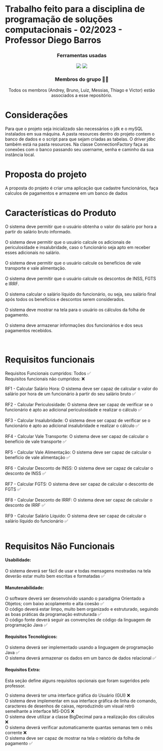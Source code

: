 # Trabalho feito para a disciplina de programação de soluções computacionais - 02/2023 - Professor Diego Barros


<div align="center">

### Ferramentas usadas
<img src="https://img.shields.io/badge/Java-ED8B00?style=for-the-badge&logo=openjdk&logoColor=white" /> <img src="https://img.shields.io/badge/MySQL-00000F?style=for-the-badge&logo=mysql&logoColor=white" />

### Membros do grupo 🙍‍♂

Todos os membros (Andrey, Bruno, Luiz, Messias, Thiago e Victor) estão associados a esse repositório.

</div>

# Considerações

Para que o projeto seja inicializado são necessários o jdk e o mySQL instalados em sua máquina. A pasta resources dentro do projeto contem o banco de dados e o script para que sejam criadas as tabelas. O driver jdbc também está na pasta resources. Na classe ConnectionFactory faça as conexões com o banco passando seu username, senha e caminho da sua instância local.

# Proposta do projeto

A proposta do projeto é criar uma aplicação que cadastre funcionários, faça calculos de pagamentos e armazene em um banco de dados

# Características do Produto

O sistema deve permitir que o usuário obtenha o valor do salário por hora a partir do salário bruto informado.
</br>
</br>
O sistema deve permitir que o usuário calcule os adicionais de periculosidade e insalubridade, caso o funcionário seja apto em receber esses adicionais no salário.
</br>
</br>
O sistema deve permitir que o usuário calcule os benefícios de vale transporte e vale alimentação.
</br>
</br>
O sistema deve permitir que o usuário calcule os descontos de INSS, FGTS e IRRF.
</br>
</br>
O sistema calcular o salário líquido do funcionário, ou seja, seu salário final após todos os benefícios e descontos serem considerados.
</br>
</br>
O sistema deve mostrar na tela para o usuário os cálculos da folha de pagamento.
</br>
</br>
O sistema deve armazenar informações dos funcionários e dos seus pagamentos recebidos.

</br>

# Requisitos funcionais 

Requisitos Funcionais cumpridos: Todos ✅
</br>
Requisitos funcionais não cumpridos: ❌

RF1 - Calcular Salário Hora: O sistema deve ser capaz de calcular o valor do salário por hora de um funcionário  à partir do seu salário bruto ✅
</br>
</br>
RF2 - Calcular Periculosidade: O sistema deve ser capaz de verificar se o funcionário é apto ao adicional periculosidade e realizar o cálculo ✅
</br>
</br>
RF3 - Calcular Insalubridade: O sistema deve ser capaz de verificar se o funcionário é apto ao adicional insalubridade e realizar o cálculo ✅
</br>
</br>
RF4 - Calcular Vale Transporte: O sistema deve ser capaz de calcular o benefício de vale transporte ✅
</br>
</br>
RF5  - Calcular Vale Alimentação: O sistema deve ser capaz de calcular o benefício de vale alimentação ✅
</br>
</br>
RF6 - Calcular Desconto de INSS: O sistema deve ser capaz de calcular o desconto de INSS ✅
</br>
</br>
RF7  - Calcular FGTS: O sistema deve ser capaz de calcular o desconto de FGTS ✅
</br>
</br>
RF8 - Calcular Desconto de IRRF: O sistema deve ser capaz de calcular o desconto de IRRF ✅
</br>
</br>
RF9 - Calcular Salário Líquido: O sistema deve ser capaz de calcular o salário líquido do funcionário ✅
</br>
</br>

# Requisitos Não Funcionais 

#### Usabilidade: 
O sistema deverá ser fácil de usar e todas mensagens mostradas na tela deverão estar muito bem escritas e formatadas ✅

#### Manutenabilidade: 
O software deverá ser desenvolvido usando o paradigma Orientado a Objetos; com baixo acoplamento e alta coesão ✅
</br>
O código deverá estar limpo, muito bem organizado e estruturado, seguindo as boas práticas da programação estruturada ✅
</br>
O código fonte deverá seguir as convenções de código da linguagem de programação Java ✅

#### Requisitos Tecnológicos:

O sistema deverá ser implementado usando a linguagem de programação Java ✅
</br>
O sistema deverá armazenar os dados em um banco de dados relacional ✅

#### Requisitos Extra:

Esta seção define alguns requisitos opcionais que foram sugeridos pelo professor.

O sistema deverá ter uma interface gráfica do Usuário (GUI) ❌
</br>
O sistema deve implementar em sua interface gráfica de linha de comando, caracteres de desenhos de caixas, reproduzindo um visual retrô semelhante a interface MS-DOS ❌
</br>
O sistema deve utilizar a classe BigDecimal para a realização dos cálculos ❌
</br>
O sistema deverá verificar automaticamente quantas semanas tem o mês corrente ❌
</br>
O sistema deve ser capaz de mostrar na tela o relatório da folha de pagamento ✅
